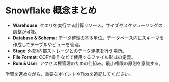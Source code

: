 # Snowflake 概念まとめ

- **Warehouse**: クエリを実行する計算リソース。サイズやスケジューリングの調整が可能。
- **Database & Schema**: データ整理の基本単位。データベース内にスキーマを作成してテーブルやビューを管理。
- **Stage**: 外部/内部ストレージとのデータ連携を行う場所。
- **File Format**: COPY操作などで使用するファイル形式の定義。
- **Role & User**: アクセス権管理のための仕組み。最小権限の原則を意識する。

学習を進めながら、重要なポイントやTipsを追記してください。
